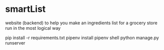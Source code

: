 # smartList

website (backend) to help you make an ingredients list for a grocery store run in the most logical way

pip install -r requirements.txt
pipenv install
pipenv shell
python manage.py runserver
